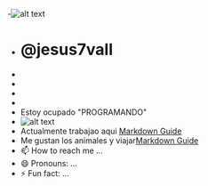 -![alt text](https://encrypted-tbn0.gstatic.com/images?q=tbn:ANd9GcSccuqW-cDFZhedRAlS4plmyUPmHp-W_rIqGg&s)
- # @jesus7vall
-
-
-
-
- Estoy ocupado "PROGRAMANDO"
- ![alt text](https://encrypted-tbn0.gstatic.com/images?q=tbn:ANd9GcTL5zfs5Axb1XVMGvy0QHZHB2VCr1ZfneR6Gg&s) 
- Actualmente trabajao aqui [Markdown Guide](https://covesdesantjosep.es/)
- Me gustan los animales y viajar[Markdown Guide](https://www.instagram.com/jesus7vall?igsh=MXJ3dXdhN3FtMnV4MA%3D%3D&utm_source=qr)
- 📫 How to reach me ...
- 😄 Pronouns: ...
- ⚡ Fun fact: ...

<!---
jesus7vall/jesus7vall is a ✨ special ✨ repository because its `README.md` (this file) appears on your GitHub profile.
You can click the Preview link to take a look at your changes.
--->
